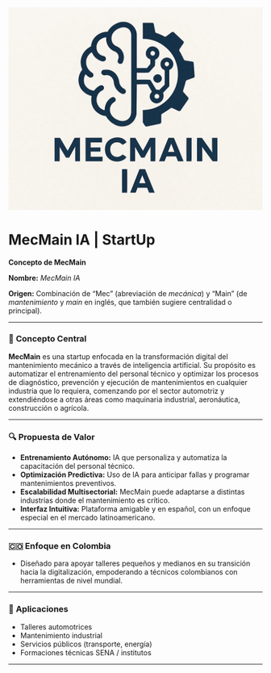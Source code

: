 ![20250727_1151_Logo MecMain IA_simple_compose_01k16cmpx0f7ya0z4acfdk9mh7.png](de0919fb-668c-442d-80fc-a45394648c72.png)

# MecMain IA | StartUp

**Concepto de MecMain**

**Nombre:** *MecMain IA*

**Origen:** Combinación de “Mec” (abreviación de *mecánica*) y “Main” (de *mantenimiento* y *main* en inglés, que también sugiere centralidad o principal).

---

### 🧠 **Concepto Central**

**MecMain** es una startup enfocada en la transformación digital del mantenimiento mecánico a través de inteligencia artificial. Su propósito es automatizar el entrenamiento del personal técnico y optimizar los procesos de diagnóstico, prevención y ejecución de mantenimientos en cualquier industria que lo requiera, comenzando por el sector automotriz y extendiéndose a otras áreas como maquinaria industrial, aeronáutica, construcción o agrícola.

---

### 🔍 **Propuesta de Valor**

- **Entrenamiento Autónomo:** IA que personaliza y automatiza la capacitación del personal técnico.
- **Optimización Predictiva:** Uso de IA para anticipar fallas y programar mantenimientos preventivos.
- **Escalabilidad Multisectorial:** MecMain puede adaptarse a distintas industrias donde el mantenimiento es crítico.
- **Interfaz Intuitiva:** Plataforma amigable y en español, con un enfoque especial en el mercado latinoamericano.

---

### 🇨🇴 Enfoque en Colombia

- Diseñado para apoyar talleres pequeños y medianos en su transición hacia la digitalización, empoderando a técnicos colombianos con herramientas de nivel mundial.

---

### 🧩 **Aplicaciones**

- Talleres automotrices
- Mantenimiento industrial
- Servicios públicos (transporte, energía)
- Formaciones técnicas SENA / institutos

---
